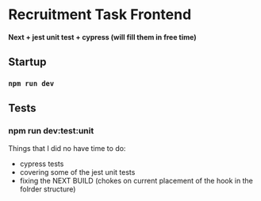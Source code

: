 # Recruitment Task Frontend
#### Next + jest unit test + cypress (will fill them in free time)


## Startup
### `npm run dev`

## Tests
### npm run dev:test:unit

Things that I did no have time to do: 
- cypress tests
- covering some of the jest unit tests
- fixing the NEXT BUILD (chokes on current placement of the hook in the folrder structure)
